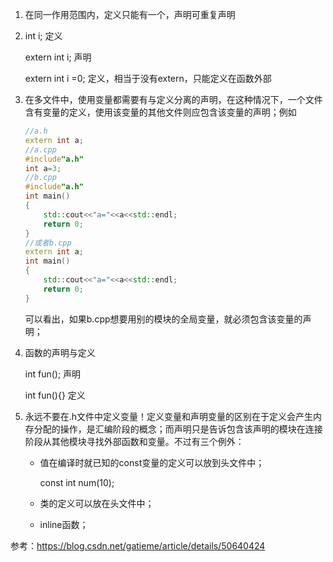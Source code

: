 1. 在同一作用范围内，定义只能有一个，声明可重复声明

2. int i;       定义

   extern int i;       声明

   extern int i =0;     定义，相当于没有extern，只能定义在函数外部  

3. 在多文件中，使用变量都需要有与定义分离的声明，在这种情况下，一个文件含有变量的定义，使用该变量的其他文件则应包含该变量的声明；例如

   ```c++
   //a.h
   extern int a;
   //a.cpp
   #include"a.h"
   int a=3;
   //b.cpp
   #include"a.h"
   int main()
   {
       std::cout<<"a="<<a<<std::endl;
       return 0;
   }
   //或者b.cpp
   extern int a;
   int main()
   {
       std::cout<<"a="<<a<<std::endl;
       return 0;
   }
   ```

   可以看出，如果b.cpp想要用别的模块的全局变量，就必须包含该变量的声明；

4. 函数的声明与定义

   int fun();   声明

   int fun(){}   定义

5. 永远不要在.h文件中定义变量！定义变量和声明变量的区别在于定义会产生内存分配的操作，是汇编阶段的概念；而声明只是告诉包含该声明的模块在连接阶段从其他模块寻找外部函数和变量。不过有三个例外：

   - 值在编译时就已知的const变量的定义可以放到头文件中；

     const int num(10);

   - 类的定义可以放在头文件中；

   - inline函数；





参考：https://blog.csdn.net/gatieme/article/details/50640424

